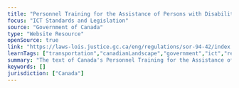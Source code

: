 ```yaml
---
title: "Personnel Training for the Assistance of Persons with Disabilities Regulations"
focus: "ICT Standards and Legislation"
source: "Government of Canada"
type: "Website Resource"
openSource: true
link: "https://laws-lois.justice.gc.ca/eng/regulations/sor-94-42/index.html"
learnTags: ["transportation","canadianLandscape","government","ict","regulation","accessibility","disability","employment","education"]
summary: "The text of Canada's Personnel Training for the Assistance of Persons with Disabilities Regulations."
keywords: []
jurisdiction: ["Canada"]
---
```

